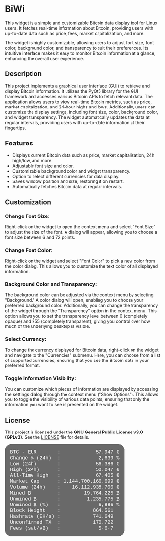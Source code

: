 # BiWi

This widget is a simple and customizable Bitcoin data display tool for Linux users. It fetches real-time information about Bitcoin, providing users with up-to-date data such as price, fees, market capitalization, and more.

The widget is highly customizable, allowing users to adjust font size, font color, background color, and transparency to suit their preferences. Its intuitive interface makes it easy to monitor Bitcoin information at a glance, enhancing the overall user experience.

## Description

This project implements a graphical user interface (GUI) to retrieve and display Bitcoin information. It utilizes the PyQt5 library for the GUI framework and accesses various Bitcoin APIs to fetch relevant data. The application allows users to view real-time Bitcoin metrics, such as price, market capitalization, and 24-hour highs and lows. Additionally, users can customize the display settings, including font size, color, background color, and widget transparency. The widget automatically updates the data at regular intervals, providing users with up-to-date information at their fingertips.

## Features

- Displays current Bitcoin data such as price, market capitalization, 24h high/low, and more.
- Adjustable font size and color.
- Customizable background color and widget transparency.
- Option to select different currencies for data display.
- Saves window position and size, restoring it on restart.
- Automatically fetches Bitcoin data at regular intervals.

## Customization

### Change Font Size:

Right-click on the widget to open the context menu and select "Font Size" to adjust the size of the font. A dialog will appear, allowing you to choose a font size between 6 and 72 points.

### Change Font Color:

Right-click on the widget and select "Font Color" to pick a new color from the color dialog. This allows you to customize the text color of all displayed information.

### Background Color and Transparency:

The background color can be adjusted via the context menu by selecting "Background." A color dialog will open, enabling you to choose your preferred background color. Additionally, you can change the transparency of the widget through the "Transparency" option in the context menu. This option allows you to set the transparency level between 0 (completely opaque) and 255 (completely transparent), giving you control over how much of the underlying desktop is visible.

### Select Currency:

To change the currency displayed for Bitcoin data, right-click on the widget and navigate to the "Currencies" submenu. Here, you can choose from a list of supported currencies, ensuring that you see the Bitcoin data in your preferred format.

### Toggle Information Visibility:

You can customize which pieces of information are displayed by accessing the settings dialog through the context menu ("Show Options"). This allows you to toggle the visibility of various data points, ensuring that only the information you want to see is presented on the widget.

## License

This project is licensed under the **GNU General Public License v3.0 (GPLv3)**. See the [LICENSE](https://www.gnu.org/licenses/gpl-3.0.html) file for details.

  ![Main window](https://github.com/zwegen/biwi/blob/main/screenshots/biwi_screenshot_001.png?raw=true)

